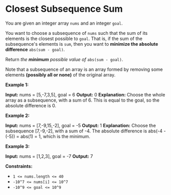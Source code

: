 # Closest Subsequence Sum

You are given an integer array `nums` and an integer `goal`.

You want to choose a subsequence of `nums` such that the sum of its elements is the closest possible to `goal`. That is, if the sum of the subsequence's elements is `sum`, then you want to **minimize the absolute difference** `abs(sum - goal)`.

Return _the **minimum** possible value of_ `abs(sum - goal)`.

Note that a subsequence of an array is an array formed by removing some elements **(possibly all or none)** of the original array.

**Example 1:**

**Input:** nums = \[5,-7,3,5\], goal = 6
**Output:** 0
**Explanation:** Choose the whole array as a subsequence, with a sum of 6.
This is equal to the goal, so the absolute difference is 0.

**Example 2:**

**Input:** nums = \[7,-9,15,-2\], goal = -5
**Output:** 1
**Explanation:** Choose the subsequence \[7,-9,-2\], with a sum of -4.
The absolute difference is abs(-4 - (-5)) = abs(1) = 1, which is the minimum.

**Example 3:**

**Input:** nums = \[1,2,3\], goal = -7
**Output:** 7

**Constraints:**

* `1 <= nums.length <= 40`
* `-10^7 <= nums[i] <= 10^7`
* `-10^9 <= goal <= 10^9`
